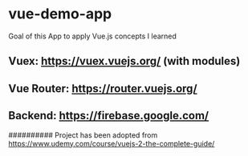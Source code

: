 # vue-demo-app
Goal of this App to apply Vue.js concepts I learned

## Vuex: https://vuex.vuejs.org/ (with modules)
## Vue Router: https://router.vuejs.org/
## Backend: https://firebase.google.com/

########## Project has been adopted from https://www.udemy.com/course/vuejs-2-the-complete-guide/
